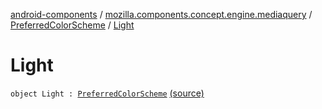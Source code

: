 [android-components](../../index.md) / [mozilla.components.concept.engine.mediaquery](../index.md) / [PreferredColorScheme](index.md) / [Light](./-light.md)

# Light

`object Light : `[`PreferredColorScheme`](index.md) [(source)](https://github.com/mozilla-mobile/android-components/blob/master/components/concept/engine/src/main/java/mozilla/components/concept/engine/mediaquery/PreferredColorScheme.kt#L10)